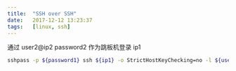 ```yaml
---
title:  "SSH over SSH"
date:   2017-12-12 13:23:37
tags:   [linux, ssh]
---
```


通过 user2@ip2 password2 作为跳板机登录 ip1


```sh
sshpass -p ${password1} ssh ${ip1} -o StrictHostKeyChecking=no -l ${user1} -o ProxyCommand='sshpass -p ${password2} ssh ${ip2} -o StrictHostKeyChecking=no -l ${user2} -W %h:%p'"
```
